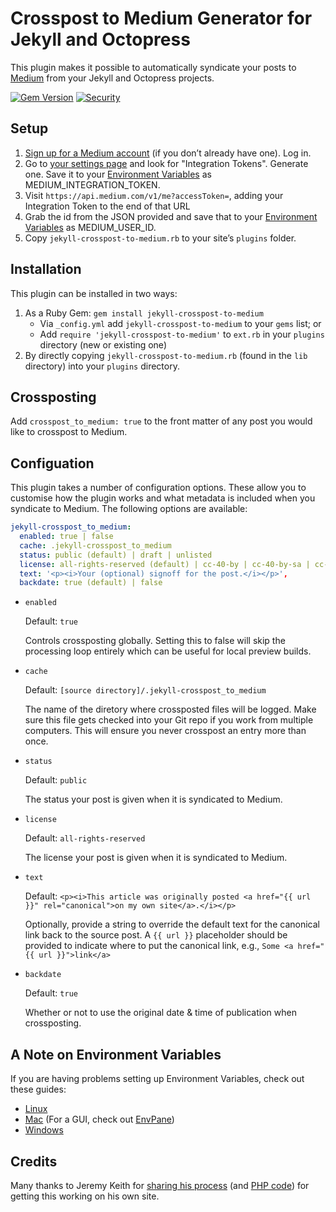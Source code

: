 # Crosspost to Medium Generator for Jekyll and Octopress

This plugin makes it possible to automatically syndicate your posts to [Medium](https://medium.com) from your Jekyll and Octopress projects.

[![Gem Version](https://img.shields.io/gem/v/jekyll-crosspost-to-medium.svg)][ruby-gems]
[![Security](https://hakiri.io/github/aarongustafson/jekyll-crosspost-to-medium/master.svg)][security]

[ruby-gems]: https://rubygems.org/gems/jekyll-crosspost-to-medium
[security]: https://hakiri.io/github/aarongustafson/jekyll-crosspost-to-medium/master

## Setup

1. [Sign up for a Medium account](https://medium.com/m/signin?redirect=https%3A%2F%2Fmedium.com%3A443%2F) (if you don’t already have one). Log in.
2. Go to [your settings page](https://medium.com/me/settings) and look for "Integration Tokens". Generate one. Save it to your [Environment Variables](https://en.wikipedia.org/wiki/Environment_variable) as MEDIUM_INTEGRATION_TOKEN.
3. Visit `https://api.medium.com/v1/me?accessToken=`, adding your Integration Token to the end of that URL
4. Grab the id from the JSON provided and save that to your [Environment Variables](https://en.wikipedia.org/wiki/Environment_variable) as MEDIUM_USER_ID.
5. Copy `jekyll-crosspost-to-medium.rb` to your site’s `plugins` folder.

## Installation

This plugin can be installed in two ways:

1. As a Ruby Gem: `gem install jekyll-crosspost-to-medium`
    * Via `_config.yml` add `jekyll-crosspost-to-medium` to your `gems` list; or
    * Add `require 'jekyll-crosspost-to-medium'` to `ext.rb` in your `plugins` directory (new or existing one)
2. By directly copying `jekyll-crosspost-to-medium.rb` (found in the `lib` directory) into your `plugins` directory.

## Crossposting

Add `crosspost_to_medium: true` to the front matter of any post you would like to crosspost to Medium.

## Configuation

This plugin takes a number of configuration options. These allow you to customise how the plugin works and what metadata is included when you syndicate to Medium. The following options are available:

```yaml
jekyll-crosspost_to_medium:
  enabled: true | false
  cache: .jekyll-crosspost_to_medium
  status: public (default) | draft | unlisted
  license: all-rights-reserved (default) | cc-40-by | cc-40-by-sa | cc-40-by-nd | cc-40-by-nc | cc-40-by-nc-nd | cc-40-by-nc-sa | cc-40-zero | public-domain
  text: '<p><i>Your (optional) signoff for the post.</i></p>',
  backdate: true (default) | false
```

* `enabled`

    Default: `true`

    Controls crossposting globally. Setting this to false will skip the processing loop entirely which can be useful for local preview builds.

* `cache`

    Default: `[source directory]/.jekyll-crosspost_to_medium`

    The name of the diretory where crossposted files will be logged. Make sure this file gets checked into your Git repo if you work from multiple computers. This will ensure you never crosspost an entry more than once.

* `status`

    Default: `public`

    The status your post is given when it is syndicated to Medium.

* `license`

    Default: `all-rights-reserved`

    The license your post is given when it is syndicated to Medium.

* `text`

    Default: `<p><i>This article was originally posted <a href="{{ url }}" rel="canonical">on my own site</a>.</i></p>`

    Optionally, provide a string to override the default text for the canonical link back to the source post. A `{{ url }}` placeholder should be provided to indicate where to put the canonical link, e.g., `Some <a href="{{ url }}">link</a>`

* `backdate`

    Default: `true`

    Whether or not to use the original date & time of publication when crossposting.

## A Note on Environment Variables

If you are having problems setting up Environment Variables, check out these guides:

* [Linux](https://www.digitalocean.com/community/tutorials/how-to-read-and-set-environmental-and-shell-variables-on-a-linux-vps)
* [Mac](http://osxdaily.com/2015/07/28/set-enviornment-variables-mac-os-x/) (For a GUI, check out [EnvPane](https://github.com/hschmidt/EnvPane))
* [Windows](http://www.computerhope.com/issues/ch000549.htm)

## Credits

Many thanks to Jeremy Keith for [sharing his process](https://adactio.com/journal/9694) (and [PHP code](https://gist.github.com/adactio/c174a4a68498e30babfd)) for getting this working on his own site.
